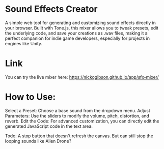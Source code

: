 # Sound Effects Creator
A simple  web tool for generating and customizing sound effects directly in your browser. Built with Tone.js, this mixer allows you to tweak presets, edit the underlying code, and save your creations as .wav files, making it a perfect companion for indie game developers, especially for projects in engines like Unity.

# Link
You can try the live mixer here: https://nickogibson.github.io/app/sfx-mixer/

# How to Use:
Select a Preset: Choose a base sound from the dropdown menu.
Adjust Parameters: Use the sliders to modify the volume, pitch, distortion, and reverb.
Edit the Code: For advanced customization, you can directly edit the generated JavaScript code in the text area.

Todo: A stop button that doesn't refresh the canvas.
But can still stop the looping sounds like Alien Drone?
